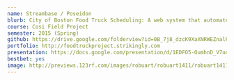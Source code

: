 ```yaml
---
name: Streambase / Poseidon
blurb: City of Boston Food Truck Scheduling: A web system that automates the selection process that allows food truck owners to participate in lottery process remotely and also reduce the time of the event.
course: Cosi Field Project
semester: 2015 (Spring)
github: https://drive.google.com/folderview?id=0B_7j8_dzcK9XaXNRWEZnalRLbEU&usp=sharing
portfolio: http://foodtruckproject.strikingly.com
presentation: https://docs.google.com/presentation/d/1EDFO5-OumhnD_V7uoXwm1ECK8r5WqLrUXpf4D6mlN2M/edit?usp=sharing
bestbet: yes
image: http://previews.123rf.com/images/robuart/robuart1411/robuart141100142/33567965-Office-teamwork-workers-business-management-meeting-and-brainstorming-on-square-table-in-top-view-fl-Stock-Vector.jpg
---
```

